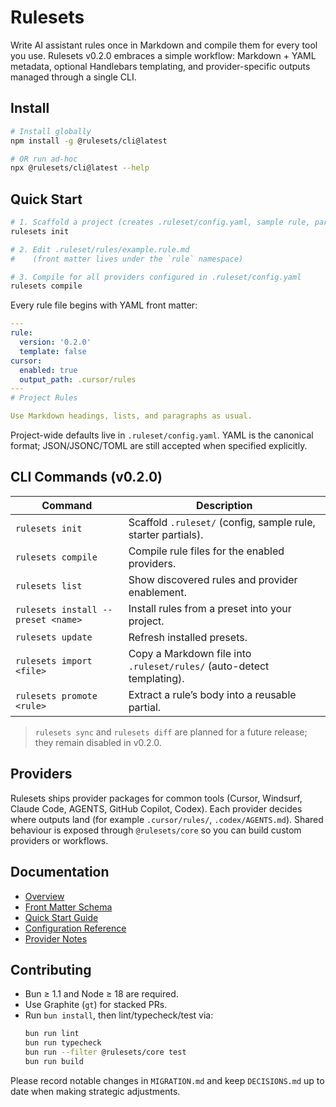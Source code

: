 # Rulesets

Write AI assistant rules once in Markdown and compile them for every tool you use. Rulesets v0.2.0 embraces a simple workflow: Markdown + YAML metadata, optional Handlebars templating, and provider-specific outputs managed through a single CLI.

## Install

```bash
# Install globally
npm install -g @rulesets/cli@latest

# OR run ad-hoc
npx @rulesets/cli@latest --help
```

## Quick Start

```bash
# 1. Scaffold a project (creates .ruleset/config.yaml, sample rule, partials)
rulesets init

# 2. Edit .ruleset/rules/example.rule.md
#    (front matter lives under the `rule` namespace)

# 3. Compile for all providers configured in .ruleset/config.yaml
rulesets compile
```

Every rule file begins with YAML front matter:

```yaml
---
rule:
  version: '0.2.0'
  template: false
cursor:
  enabled: true
  output_path: .cursor/rules
---
# Project Rules

Use Markdown headings, lists, and paragraphs as usual.
```

Project-wide defaults live in `.ruleset/config.yaml`. YAML is the canonical format; JSON/JSONC/TOML are still accepted when specified explicitly.

## CLI Commands (v0.2.0)

| Command | Description |
|---------|-------------|
| `rulesets init` | Scaffold `.ruleset/` (config, sample rule, starter partials). |
| `rulesets compile` | Compile rule files for the enabled providers. |
| `rulesets list` | Show discovered rules and provider enablement. |
| `rulesets install --preset <name>` | Install rules from a preset into your project. |
| `rulesets update` | Refresh installed presets. |
| `rulesets import <file>` | Copy a Markdown file into `.ruleset/rules/` (auto-detect templating). |
| `rulesets promote <rule>` | Extract a rule’s body into a reusable partial. |

> `rulesets sync` and `rulesets diff` are planned for a future release; they remain disabled in v0.2.0.

## Providers

Rulesets ships provider packages for common tools (Cursor, Windsurf, Claude Code, AGENTS, GitHub Copilot, Codex). Each provider decides where outputs land (for example `.cursor/rules/`, `.codex/AGENTS.md`). Shared behaviour is exposed through `@rulesets/core` so you can build custom providers or workflows.

## Documentation

- [Overview](.agents/docs/OVERVIEW.md)
- [Front Matter Schema](.agents/docs/SCHEMA.md)
- [Quick Start Guide](docs/QUICKSTART.md)
- [Configuration Reference](docs/CONFIGURATION.md)
- [Provider Notes](docs/providers/)

## Contributing

- Bun ≥ 1.1 and Node ≥ 18 are required.
- Use Graphite (`gt`) for stacked PRs.
- Run `bun install`, then lint/typecheck/test via:
  ```bash
  bun run lint
  bun run typecheck
  bun run --filter @rulesets/core test
  bun run build
  ```

Please record notable changes in `MIGRATION.md` and keep `DECISIONS.md` up to date when making strategic adjustments.
